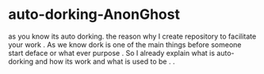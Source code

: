 # auto-dorking-AnonGhost
as you know its auto dorking. the reason why  I create repository to facilitate your work . As we know dork is one of the main things before someone start deface or what ever purpose . So I already explain what is auto-dorking and how its work and what is used to be . .
